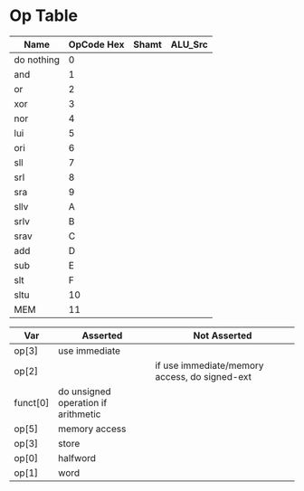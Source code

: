 # Op Table

| Name       | OpCode Hex | Shamt | ALU_Src |
| ---------- | ---------- | ----- | ------- |
| do nothing | 0          |       |         |
| and        | 1          |       |         |
| or         | 2          |       |         |
| xor        | 3          |       |         |
| nor        | 4          |       |         |
| lui        | 5          |       |         |
| ori        | 6          |       |         |
| sll        | 7          |       |         |
| srl        | 8          |       |         |
| sra        | 9          |       |         |
| sllv       | A          |       |         |
| srlv       | B          |       |         |
| srav       | C          |       |         |
| add        | D          |       |         |
| sub        | E          |       |         |
| slt        | F          |       |         |
| sltu       | 10         |       |         |
| MEM        | 11         |       |         |





| Var      | Asserted                            | Not Asserted                                  |
| -------- | ----------------------------------- | --------------------------------------------- |
| op[3]    | use immediate                       |                                               |
| op[2]    |                                     | if use immediate/memory access, do signed-ext |
| funct[0] | do unsigned operation if arithmetic |                                               |
| op[5]    | memory access                       |                                               |
| op[3]    | store                               |                                               |
| op[0]    | halfword                            |                                               |
| op[1]    | word                                |                                               |

